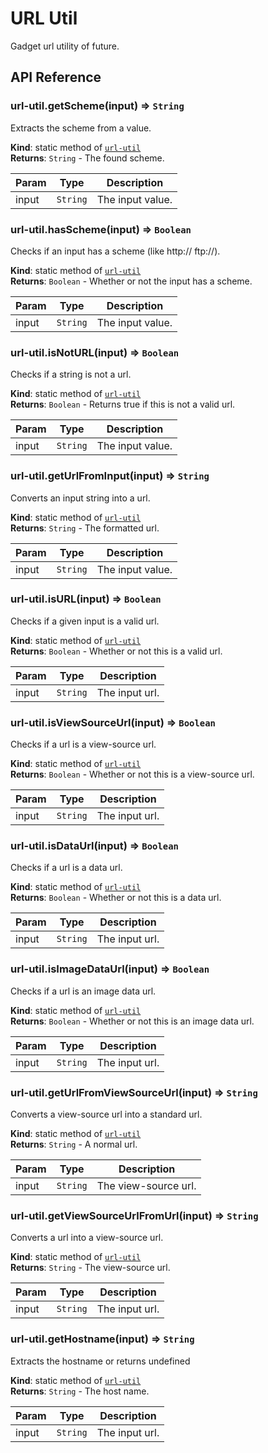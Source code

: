 # URL Util

Gadget url utility of future.

## API Reference

<a name="module_url-util.getScheme"></a>
### url-util.getScheme(input) ⇒ <code>String</code>
Extracts the scheme from a value.

**Kind**: static method of <code>[url-util](#module_url-util)</code>  
**Returns**: <code>String</code> - The found scheme.  

| Param | Type | Description |
| --- | --- | --- |
| input | <code>String</code> | The input value. |

<a name="module_url-util.hasScheme"></a>
### url-util.hasScheme(input) ⇒ <code>Boolean</code>
Checks if an input has a scheme (like http:// ftp://).

**Kind**: static method of <code>[url-util](#module_url-util)</code>  
**Returns**: <code>Boolean</code> - Whether or not the input has a scheme.  

| Param | Type | Description |
| --- | --- | --- |
| input | <code>String</code> | The input value. |

<a name="module_url-util.isNotURL"></a>
### url-util.isNotURL(input) ⇒ <code>Boolean</code>
Checks if a string is not a url.

**Kind**: static method of <code>[url-util](#module_url-util)</code>  
**Returns**: <code>Boolean</code> - Returns true if this is not a valid url.  

| Param | Type | Description |
| --- | --- | --- |
| input | <code>String</code> | The input value. |

<a name="module_url-util.getUrlFromInput"></a>
### url-util.getUrlFromInput(input) ⇒ <code>String</code>
Converts an input string into a url.

**Kind**: static method of <code>[url-util](#module_url-util)</code>  
**Returns**: <code>String</code> - The formatted url.  

| Param | Type | Description |
| --- | --- | --- |
| input | <code>String</code> | The input value. |

<a name="module_url-util.isURL"></a>
### url-util.isURL(input) ⇒ <code>Boolean</code>
Checks if a given input is a valid url.

**Kind**: static method of <code>[url-util](#module_url-util)</code>  
**Returns**: <code>Boolean</code> - Whether or not this is a valid url.  

| Param | Type | Description |
| --- | --- | --- |
| input | <code>String</code> | The input url. |

<a name="module_url-util.isViewSourceUrl"></a>
### url-util.isViewSourceUrl(input) ⇒ <code>Boolean</code>
Checks if a url is a view-source url.

**Kind**: static method of <code>[url-util](#module_url-util)</code>  
**Returns**: <code>Boolean</code> - Whether or not this is a view-source url.  

| Param | Type | Description |
| --- | --- | --- |
| input | <code>String</code> | The input url. |

<a name="module_url-util.isDataUrl"></a>
### url-util.isDataUrl(input) ⇒ <code>Boolean</code>
Checks if a url is a data url.

**Kind**: static method of <code>[url-util](#module_url-util)</code>  
**Returns**: <code>Boolean</code> - Whether or not this is a data url.  

| Param | Type | Description |
| --- | --- | --- |
| input | <code>String</code> | The input url. |

<a name="module_url-util.isImageDataUrl"></a>
### url-util.isImageDataUrl(input) ⇒ <code>Boolean</code>
Checks if a url is an image data url.

**Kind**: static method of <code>[url-util](#module_url-util)</code>  
**Returns**: <code>Boolean</code> - Whether or not this is an image data url.  

| Param | Type | Description |
| --- | --- | --- |
| input | <code>String</code> | The input url. |

<a name="module_url-util.getUrlFromViewSourceUrl"></a>
### url-util.getUrlFromViewSourceUrl(input) ⇒ <code>String</code>
Converts a view-source url into a standard url.

**Kind**: static method of <code>[url-util](#module_url-util)</code>  
**Returns**: <code>String</code> - A normal url.  

| Param | Type | Description |
| --- | --- | --- |
| input | <code>String</code> | The view-source url. |

<a name="module_url-util.getViewSourceUrlFromUrl"></a>
### url-util.getViewSourceUrlFromUrl(input) ⇒ <code>String</code>
Converts a url into a view-source url.

**Kind**: static method of <code>[url-util](#module_url-util)</code>  
**Returns**: <code>String</code> - The view-source url.  

| Param | Type | Description |
| --- | --- | --- |
| input | <code>String</code> | The input url. |

<a name="module_url-util.getHostname"></a>
### url-util.getHostname(input) ⇒ <code>String</code>
Extracts the hostname or returns undefined

**Kind**: static method of <code>[url-util](#module_url-util)</code>  
**Returns**: <code>String</code> - The host name.  

| Param | Type | Description |
| --- | --- | --- |
| input | <code>String</code> | The input url. |

